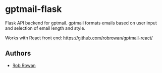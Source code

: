 # gptmail-flask
Flask API backend for gptmail. gptmail formats emails based on user input and selection of email length and style.

Works with React front end: https://github.com/robrowan/gptmail-react/

## Authors
- [Rob Rowan](https://github.com/robrowan)